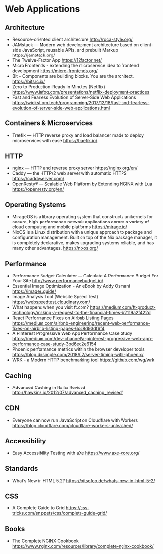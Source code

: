 # Web Applications

## Architecture

* Resource-oriented client architecture
  http://roca-style.org/
* JAMstack — Modern web development architecture based on client-side JavaScript, reusable APIs, and prebuilt Markup
  https://jamstack.org/
* The Twelve-Factor App
  https://12factor.net/
* Micro Frontends - extending the microservice idea to frontend development
  https://micro-frontends.org/
* Bit - Components are building blocks. You are the architect.
  https://bitsrc.io/
* Zero to Production-Ready in Minutes (Netflix)
  https://www.infoq.com/presentations/netflix-deployment-practices
* Fast and Fearless Evolution of Server-Side Web Applications
  https://wickstrom.tech/programming/2017/12/18/fast-and-fearless-evolution-of-server-side-web-applications.html

## Containers & Microservices

* Træfik — HTTP reverse proxy and load balancer made to deploy microservices with ease
  https://traefik.io/

## HTTP

* nginx — HTTP and reverse proxy server
  https://nginx.org/en/
* Caddy — the HTTP/2 web server with automatic HTTPS
  https://caddyserver.com/
* OpenResty® — Scalable Web Platform by Extending NGINX with Lua
  https://openresty.org/en/

## Operating Systems

* MirageOS is a library operating system that constructs unikernels for secure, high-performance network applications across a variety of cloud computing and mobile platforms
  https://mirage.io/
* NixOS is a Linux distribution with a unique approach to package and configuration management. Built on top of the Nix package manager, it is completely declarative, makes upgrading systems reliable, and has many other advantages.
  https://nixos.org/

## Performance

* Performance Budget Calculator — Calculate A Performance Budget For Your Site
  http://www.performancebudget.io/
* Essential Image Optimization - An eBook by Addy Osmani
  https://images.guide/
* Image Analysis Tool (Website Speed Test)
  https://webspeedtest.cloudinary.com/
* What happens when you visit ft.com?
  https://medium.com/ft-product-technology/making-a-request-to-the-financial-times-b2119a2f422d
* React Performance Fixes on Airbnb Listing Pages
  https://medium.com/airbnb-engineering/recent-web-performance-fixes-on-airbnb-listing-pages-6cd8d93df6f4
* A Pinterest Progressive Web App Performance Case Study
  https://medium.com/dev-channel/a-pinterest-progressive-web-app-performance-case-study-3bd6ed2e6154
* Phoenix performance metrics within the browser developer tools
  https://blog.dnsimple.com/2018/02/server-timing-with-phoenix/
* WRK - a Modern HTTP benchmarking tool
  https://github.com/wg/wrk

## Caching

* Advanced Caching in Rails: Revised
  http://hawkins.io/2012/07/advanced_caching_revised/

## CDN

* Everyone can now run JavaScript on Cloudflare with Workers
  https://blog.cloudflare.com/cloudflare-workers-unleashed/

## Accessibility

* Easy Accessibility Testing with aXe
  https://www.axe-core.org/

## Standards

* What’s New in HTML 5.2?
  https://bitsofco.de/whats-new-in-html-5-2/

## CSS

* A Complete Guide to Grid
  https://css-tricks.com/snippets/css/complete-guide-grid/


## Books

* The Complete NGINX Cookbook
  https://www.nginx.com/resources/library/complete-nginx-cookbook/
